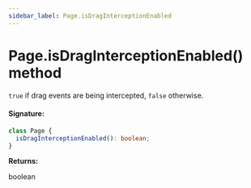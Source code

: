 ```yaml
---
sidebar_label: Page.isDragInterceptionEnabled
---
```


# Page.isDragInterceptionEnabled() method

`true` if drag events are being intercepted, `false` otherwise.

#### Signature:

```typescript
class Page {
  isDragInterceptionEnabled(): boolean;
}
```

**Returns:**

boolean
